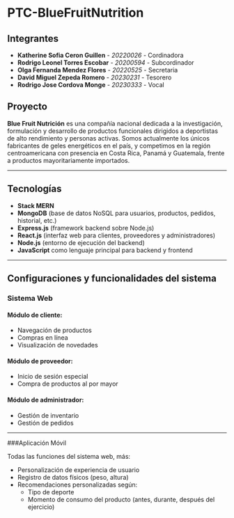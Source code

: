# PTC-BlueFruitNutrition

## Integrantes
- **Katherine Sofia Ceron Guillen** - *20220026* - Cordinadora  
- **Rodrigo Leonel Torres Escobar** - *20200594* - Subcordinador  
- **Olga Fernanda Mendez Flores** - *20220525* - Secretaria  
- **David Miguel Zepeda Romero** - *20230231* - Tesorero  
- **Rodrigo Jose Cordova Monge** - *20230333* - Vocal  

## Proyecto
**Blue Fruit Nutrición** es una compañía nacional dedicada a la investigación, formulación y desarrollo de productos funcionales dirigidos a deportistas de alto rendimiento y personas activas. Somos actualmente los únicos fabricantes de geles energéticos en el país, y competimos en la región centroamericana con presencia en Costa Rica, Panamá y Guatemala, frente a productos mayoritariamente importados. 

---

## Tecnologías
- **Stack MERN**
- **MongoDB** (base de datos NoSQL para usuarios, productos, pedidos, historial, etc.)
- **Express.js** (framework backend sobre Node.js)
- **React.js** (interfaz web para clientes, proveedores y administradores)
- **Node.js** (entorno de ejecución del backend)
- **JavaScript** como lenguaje principal para backend y frontend

---

## Configuraciones y funcionalidades del sistema

### Sistema Web

#### Módulo de cliente:
- Navegación de productos  
- Compras en línea  
- Visualización de novedades  

#### Módulo de proveedor:
- Inicio de sesión especial  
- Compra de productos al por mayor  

#### Módulo de administrador:
- Gestión de inventario  
- Gestión de pedidos  

---

###Aplicación Móvil

Todas las funciones del sistema web, más:

- Personalización de experiencia de usuario  
- Registro de datos físicos (peso, altura)  
- Recomendaciones personalizadas según:
  - Tipo de deporte  
  - Momento de consumo del producto (antes, durante, después del ejercicio)

